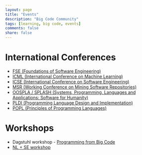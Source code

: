 ```yaml
---
layout: page
title: "Events"
description: "Big Code Community"
tags: [learning, big code, events]
comments: false
share: false
---
```


# International Conferences

* <a href="http://www.cs.ucdavis.edu/fse2016/">FSE (Foundations of Software Engineering)</a>
* <a href="http://icml.cc/">ICML (International Conference on Machine Learning)</a>
* <a href="http://2016.icse.cs.txstate.edu/">ICSE (International Conference on Software Engineering)</a>
* <a href="http://2016.msrconf.org/#/home">MSR (Working Conference on Mining Software Repositories)</a>
* <a href="http://2016.splashcon.org/">OOSPLA / SPLASH (Systems, Programming, Languages and Applications: Software for Humanity)</a>
* <a href="http://conf.researchr.org/home/pldi-2016">PLDI (Programming Language Design and Implementation)</a>
* <a href="http://conf.researchr.org/home/POPL-2016">POPL (Principles of Programming Languages)</a>


# Workshops

* Dagstuhl workshop - <a href="http://www.dagstuhl.de/en/program/calendar/semhp/?semnr=15472">Programming from Big Code</a>
* <a href="http://www.languageandcode.org/nlse2015/">NL + SE workshop</a>
